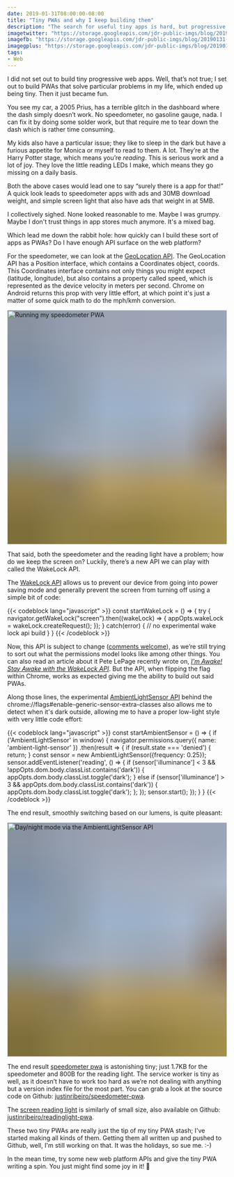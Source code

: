 ```yaml
---
date: 2019-01-31T08:00:00-08:00
title: "Tiny PWAs and why I keep building them"
description: "The search for useful tiny apps is hard, but progressive web apps and the growing api surface on the web platform are starting to fill the gap."
imagetwitter: "https://storage.googleapis.com/jdr-public-imgs/blog/20190131-car-dashboard-pwa.jpg"
imagefb: "https://storage.googleapis.com/jdr-public-imgs/blog/20190131-car-dashboard-pwa.jpg"
imagegplus: "https://storage.googleapis.com/jdr-public-imgs/blog/20190131-car-dashboard-pwa.jpg"
tags:
- Web
---
```


I did not set out to build tiny progressive web apps. Well, that’s not true; I set out to build PWAs that solve particular problems in my life, which ended up being tiny. Then it just became fun.

You see my car, a 2005 Prius, has a terrible glitch in the dashboard where the dash simply doesn’t work. No speedometer, no gasoline gauge, nada. I can fix it by doing some solder work, but that require me to tear down the dash which is rather time consuming.

My kids also have a particular issue; they like to sleep in the dark but have a furious appetite for Monica or myself to read to them. A lot. They’re at the Harry Potter stage, which means you’re _reading_. This is serious work and a lot of joy. They love the little reading LEDs I make, which means they go missing on a daily basis.

Both the above cases would lead one to say “surely there is a app for that!” A quick look leads to speedometer apps with ads and 30MB download weight, and simple screen light that also have ads that weight in at 5MB.

I collectively sighed. None looked reasonable to me. Maybe I was grumpy. Maybe I don't trust things in app stores much anymore. It's a mixed bag.

Which lead me down the rabbit hole: how quickly can I build these sort of apps as PWAs? Do I have enough API surface on the web platform?

For the speedometer, we can look at the [GeoLocation API](https://developer.mozilla.org/en-US/docs/Web/API/Geolocation). The GeoLocation API has a Position interface, which contains a Coordinates object, coords. This Coordinates interface contains not only things you might expect (latitude, longitude), but also contains a property called speed, which is represented as the device velocity in meters per second. Chrome on Android returns this prop with very little effort, at which point it's just a matter of some quick math to do the mph/kmh conversion.

<img decoding="async" loading="lazy" width="800" height="538" style="background-size: cover;
          background-image: url('data:image/svg+xml;charset=utf-8,%3Csvg xmlns=\'http%3A//www.w3.org/2000/svg\' xmlns%3Axlink=\'http%3A//www.w3.org/1999/xlink\' viewBox=\'0 0 1280 853\'%3E%3Cfilter id=\'b\' color-interpolation-filters=\'sRGB\'%3E%3CfeGaussianBlur stdDeviation=\'.5\'%3E%3C/feGaussianBlur%3E%3CfeComponentTransfer%3E%3CfeFuncA type=\'discrete\' tableValues=\'1 1\'%3E%3C/feFuncA%3E%3C/feComponentTransfer%3E%3C/filter%3E%3Cimage filter=\'url(%23b)\' x=\'0\' y=\'0\' height=\'100%25\' width=\'100%25\' xlink%3Ahref=\'data%3Aimage/png;base64,iVBORw0KGgoAAAANSUhEUgAAAAkAAAAGCAIAAACepSOSAAAACXBIWXMAAC4jAAAuIwF4pT92AAAAs0lEQVQI1wGoAFf/AImSoJSer5yjs52ktp2luJuluKOpuJefsoCNowB+kKaOm66grL+krsCnsMGrt8m1u8mzt8OVoLIAhJqzjZ2tnLLLnLHJp7fNmpyjqbPCqLrRjqO7AIeUn5ultaWtt56msaSnroZyY4mBgLq7wY6TmwCRfk2Pf1uzm2WulV+xmV6rmGyQfFm3nWSBcEIAfm46jX1FkH5Djn5AmodGo49MopBLlIRBfG8yj/dfjF5frTUAAAAASUVORK5CYII=\'%3E%3C/image%3E%3C/svg%3E');" src="https://storage.googleapis.com/jdr-public-imgs/blog/20190131-car-dashboard-pwa.jpg" alt="Running my speedometer PWA">

That said, both the speedometer and the reading light have a problem; how do we keep the screen on? Luckily, there’s a new API we can play with called the WakeLock API.

The [WakeLock API](https://www.w3.org/TR/wake-lock/) allows us to prevent our device from going into power saving mode and generally prevent the screen from turning off using a simple bit of code:

{{< codeblock lang="javascript" >}}
const startWakeLock = () => {
  try {
    navigator.getWakeLock("screen").then((wakeLock) => {
      appOpts.wakeLock = wakeLock.createRequest();
    });
  } catch(error) {
    // no experimental wake lock api build
  }
}
{{< /codeblock >}}

Now, this API is subject to change ([comments welcome](https://github.com/w3c/wake-lock/issues)), as we’re still trying to sort out what the permissions model looks like among other things. You can also read an article about it Pete LePage recently wrote on, _[
I’m Awake! Stay Awake with the WakeLock API](https://developers.google.com/web/updates/2018/12/wakelock)_. But the API, when flipping the flag within Chrome, works as expected giving me the ability to build out said PWAs.

Along those lines, the experimental [AmbientLightSensor API](https://developer.mozilla.org/en-US/docs/Web/API/AmbientLightSensor) behind the chrome://flags#enable-generic-sensor-extra-classes also allows me to detect when it's dark outside, allowing me to have a proper low-light style with very little code effort:

{{< codeblock lang="javascript" >}}
const startAmbientSensor = () => {
  if ('AmbientLightSensor' in window) {
    navigator.permissions.query({ name: 'ambient-light-sensor' })
      .then(result => {
        if (result.state === 'denied') {
          return;
        }
        const sensor = new AmbientLightSensor({frequency: 0.25});
        sensor.addEventListener('reading', () => {
          if (sensor['illuminance'] < 3 && !appOpts.dom.body.classList.contains('dark')) {
            appOpts.dom.body.classList.toggle('dark');
          } else if (sensor['illuminance'] > 3 && appOpts.dom.body.classList.contains('dark')) {
            appOpts.dom.body.classList.toggle('dark');
          };
        });
        sensor.start();
    });
  }
}
{{< /codeblock >}}

The end result, smoothly switching based on our lumens, is quite pleasant:

<img decoding="async" loading="lazy" width="800" height="538" style="background-size: cover;
          background-image: url('data:image/svg+xml;charset=utf-8,%3Csvg xmlns=\'http%3A//www.w3.org/2000/svg\' xmlns%3Axlink=\'http%3A//www.w3.org/1999/xlink\' viewBox=\'0 0 1280 853\'%3E%3Cfilter id=\'b\' color-interpolation-filters=\'sRGB\'%3E%3CfeGaussianBlur stdDeviation=\'.5\'%3E%3C/feGaussianBlur%3E%3CfeComponentTransfer%3E%3CfeFuncA type=\'discrete\' tableValues=\'1 1\'%3E%3C/feFuncA%3E%3C/feComponentTransfer%3E%3C/filter%3E%3Cimage filter=\'url(%23b)\' x=\'0\' y=\'0\' height=\'100%25\' width=\'100%25\' xlink%3Ahref=\'data%3Aimage/png;base64,iVBORw0KGgoAAAANSUhEUgAAAAkAAAAGCAIAAACepSOSAAAACXBIWXMAAC4jAAAuIwF4pT92AAAAs0lEQVQI1wGoAFf/AImSoJSer5yjs52ktp2luJuluKOpuJefsoCNowB+kKaOm66grL+krsCnsMGrt8m1u8mzt8OVoLIAhJqzjZ2tnLLLnLHJp7fNmpyjqbPCqLrRjqO7AIeUn5ultaWtt56msaSnroZyY4mBgLq7wY6TmwCRfk2Pf1uzm2WulV+xmV6rmGyQfFm3nWSBcEIAfm46jX1FkH5Djn5AmodGo49MopBLlIRBfG8yj/dfjF5frTUAAAAASUVORK5CYII=\'%3E%3C/image%3E%3C/svg%3E');" src="https://storage.googleapis.com/jdr-public-imgs/blog/20190131-day-night-mode.png" alt="Day/night mode via the AmbientLightSensor API">

The end result [speedometer pwa](https://speedometer.pwa.run/) is astonishing tiny; just 1.7KB for the speedometer and 800B for the reading light. The service worker is tiny as well, as it doesn’t have to work too hard as we’re not dealing with anything but a version index file for the most part. You can grab a look at the source code on Github: [justinribeiro/speedometer-pwa](https://github.com/justinribeiro/speedometer-pwa).

The [screen reading light](https://readinglight.pwa.run/) is similarly of small size, also available on Github: [justinribeiro/readinglight-pwa](https://github.com/justinribeiro/readinglight-pwa).

These two tiny PWAs are really just the tip of my tiny PWA stash; I've started making all kinds of them. Getting them all written up and pushed to Github, well, I'm still working on that. It was the holidays, so sue me. :-)

In the mean time, try some new web platform APIs and give the tiny PWA writing a spin. You just might find some joy in it! 🎉
